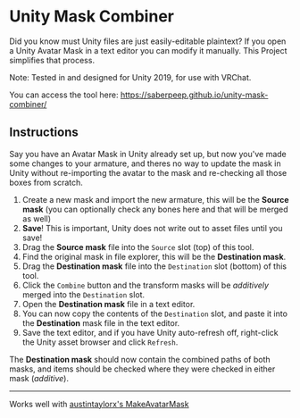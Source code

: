 # Unity Mask Combiner

Did you know must Unity files are just easily-editable plaintext?
If you open a Unity Avatar Mask in a text editor you can modify it manually.
This Project simplifies that process.

Note: Tested in and designed for Unity 2019, for use with VRChat.

You can access the tool here: https://saberpeep.github.io/unity-mask-combiner/

## Instructions
Say you have an Avatar Mask in Unity already set up, but now you've made some changes to your armature, and theres no way to update the mask in Unity without re-importing the avatar to the mask and re-checking all those boxes from scratch.
1. Create a new mask and import the new armature, this will be the **Source mask** (you can optionally check any bones here and that will be merged as well)
2. **Save**! This is important, Unity does not write out to asset files until you save!
3. Drag the **Source mask** file into the `Source` slot (top) of this tool.
4. Find the original mask in file explorer, this will be the **Destination mask**.
5. Drag the **Destination mask** file into the `Destination` slot (bottom) of this tool.
6. Click the `Combine` button and the transform masks will be *additively* merged into the `Destination` slot.
7. Open the **Destination mask** file in a text editor. 
8. You can now copy the contents of the `Destination` slot, and paste it into the **Destination** mask file in the text editor.
9. Save the text editor, and if you have Unity auto-refresh off, right-click the Unity asset browser and click `Refresh`.

The **Destination mask** should now contain the combined paths of both masks, and items should be checked where they were checked in either mask (*additive*).

-----

Works well with [austintaylorx's MakeAvatarMask](https://forum.unity.com/threads/how-to-create-an-avatar-mask-for-custom-gameobject-hierarchy-from-scene.574270/#post-4398478)